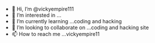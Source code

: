 - 👋 Hi, I’m @vickyempire111
- 👀 I’m interested in ...
- 🌱 I’m currently learning ...coding and hacking
- 💞️ I’m looking to collaborate on ...coding and hacking site
- 📫 How to reach me ...vickyempire11

<!---
vickyempire111/vickyempire111 is a ✨ special ✨ repository because its `README.md` (this file) appears on your GitHub profile.
You can click the Preview link to take a look at your changes.
--->
